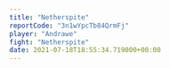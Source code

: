 ```yaml
---
title: "Netherspite"
reportCode: "3n1wYpcTb84QrmFj"
player: "Andrawe"
fight: "Netherspite"
date: 2021-07-18T18:55:34.719000+00:00
---
```

